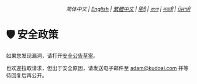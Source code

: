 <div align="right">
    <h6>
        <picture>
            <source type="image/svg+xml" media="(prefers-color-scheme: dark)" srcset="https://raw.githubusercontent.com/adamlui/js-utils/main/docs/images/earth-icon/white/icon32.svg">
            <img height=14 src="https://raw.githubusercontent.com/adamlui/js-utils/main/docs/images/earth-icon/black/icon32.svg">
        </picture>
        &nbsp;简体中文 |
        <a href="../SECURITY.md">English</a> |
        <a href="../zh-tw/SECURITY.md">繁體中文</a> |
        <a href="../hi/SECURITY.md">हिंदी</a> |
        <a href="../bn/SECURITY.md">বাংলা</a> |
        <a href="../mr/SECURITY.md">मराठी</a> |
        <a href="../pa/SECURITY.md">ਪੰਜਾਬੀ</a>
    </h6>
</div>

# 🛡️ 安全政策

如果您发现漏洞，请打开[安全公告草案](https://github.com/adamlui/js-utils/security/advisories/new)。

也欢迎拉取请求，但出于安全原因，请发送电子邮件至 <adam@kudoai.com> 并等待回复后再公开。
